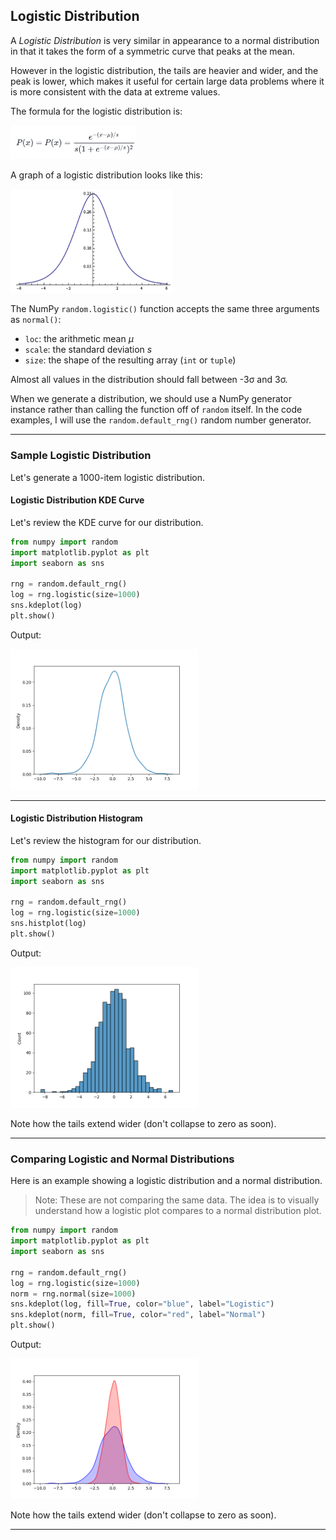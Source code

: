 ## Logistic Distribution

A *Logistic Distribution* is very similar in appearance to a normal 
distribution in that it takes the form of a symmetric curve that peaks at 
the mean.

However in the logistic distribution, the tails are heavier and wider, and
the peak is lower, which makes it useful for certain large data problems
where it is more consistent with the data at extreme values.

The formula for the logistic distribution is:

<img src="../images/logistic_formula.png" style="width:200px">

A graph of a logistic distribution looks like this:

<img src="../images/logistic_dist.png" style="width:260px">

The NumPy `random.logistic()` function accepts the same three arguments
as `normal()`:

* `loc`: the arithmetic mean *μ*
* `scale`: the standard deviation *s*
* `size`: the shape of the resulting array (`int` or `tuple`)

Almost all values in the distribution should fall between -3σ and 3σ.

When we generate a distribution, we should use a NumPy generator instance
rather than calling the function off of `random` itself. In the code
examples, I will use the `random.default_rng()` random number generator.

---

### Sample Logistic Distribution

Let's generate a 1000-item logistic distribution.

#### Logistic Distribution KDE Curve

Let's review the KDE curve for our distribution.

```python
from numpy import random
import matplotlib.pyplot as plt
import seaborn as sns

rng = random.default_rng()
log = rng.logistic(size=1000)
sns.kdeplot(log)
plt.show()
```

Output:

<img src="../images/logistic_kde.png" style="width:300px">

---

#### Logistic Distribution Histogram

Let's review the histogram for our distribution.

```python
from numpy import random
import matplotlib.pyplot as plt
import seaborn as sns

rng = random.default_rng()
log = rng.logistic(size=1000)
sns.histplot(log)
plt.show()
```

Output:

<img src="../images/logistic_hist.png" style="width:300px">

Note how the tails extend wider (don't collapse to zero as soon).

---

### Comparing Logistic and Normal Distributions

Here is an example showing a logistic distribution and a normal 
distribution.

> Note: These are not comparing the same data. The idea is to visually
> understand how a logistic plot compares to a normal distribution plot.

```python
from numpy import random
import matplotlib.pyplot as plt
import seaborn as sns

rng = random.default_rng()
log = rng.logistic(size=1000)
norm = rng.normal(size=1000)
sns.kdeplot(log, fill=True, color="blue", label="Logistic")
sns.kdeplot(norm, fill=True, color="red", label="Normal")
plt.show()
```

Output:

<img src="../images/logistic_compare.png" style="width:300px">

Note how the tails extend wider (don't collapse to zero as soon).

---
